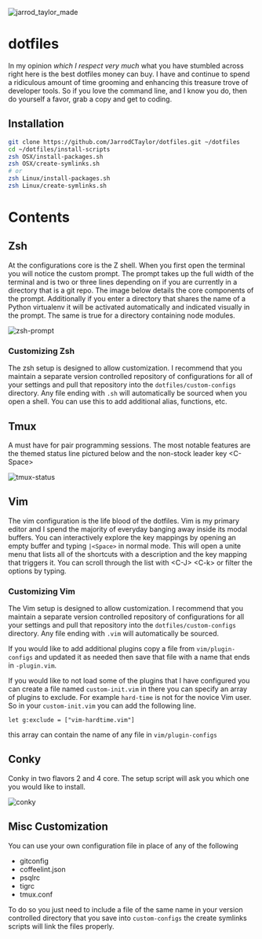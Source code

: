 ![jarrod_taylor_made](https://cloud.githubusercontent.com/assets/4416952/4179463/baa22c1a-36c7-11e4-8d8b-b0d1cee0caa6.png)

# dotfiles

In my opinion *which I respect very much* what you have stumbled across right
here is the best dotfiles money can buy. I have and continue to spend a
ridiculous amount of time grooming and enhancing this treasure trove of
developer tools. So if you love the command line, and I know you do, then do
yourself a favor, grab a copy and get to coding.

## Installation

``` bash
git clone https://github.com/JarrodCTaylor/dotfiles.git ~/dotfiles
cd ~/dotfiles/install-scripts
zsh OSX/install-packages.sh
zsh OSX/create-symlinks.sh
# or
zsh Linux/install-packages.sh
zsh Linux/create-symlinks.sh
```

# Contents

## Zsh

At the configurations core is the Z shell. When you first open the terminal you
will notice the custom prompt. The prompt takes up the full width of the
terminal and is two or three lines depending on if you are currently in a
directory that is a git repo. The image below details the core components of
the prompt. Additionally if you enter a directory that shares the name of a
Python virtualenv it will be activated automatically and indicated visually in
the prompt. The same is true for a directory containing node modules.

![zsh-prompt](https://cloud.githubusercontent.com/assets/4416952/4179773/ecec6e52-36d5-11e4-9317-bd6af3313e73.png)

### Customizing Zsh

The zsh setup is designed to allow customization. I recommend that you maintain
a separate version controlled repository of configurations for all of your
settings and pull that repository into the `dotfiles/custom-configs` directory.
Any file ending with `.sh` will automatically be sourced when you open a shell.
You can use this to add additional alias, functions, etc.


## Tmux

A must have for pair programming sessions. The most notable features are the
themed status line pictured below and the non-stock leader key \<C-Space>

![tmux-status](https://cloud.githubusercontent.com/assets/4416952/4179937/429dc236-36dd-11e4-87ad-1aca9966db8d.png)

## Vim

The vim configuration is the life blood of the dotfiles. Vim is my primary
editor and I spend the majority of everyday banging away inside its modal
buffers. You can interactively explore the key mappings by opening an empty
buffer and typing `|<Space>` in normal mode. This will open a unite menu that
lists all of the shortcuts with a description and the key mapping that triggers
it. You can scroll through the list with \<C-J> \<C-k> or filter the options by
typing.

### Customizing Vim

The Vim setup is designed to allow customization. I recommend that you maintain
a separate version controlled repository of configurations for all your
settings and pull that repository into the `dotfiles/custom-configs` directory.
Any file ending with `.vim` will automatically be sourced.

If you would like to add additional plugins copy a file from
`vim/plugin-configs` and updated it as needed then save that file with a name
that ends in `-plugin.vim`.

If you would like to not load some of the plugins that I have configured you
can create a file named `custom-init.vim` in there you can specify an array of
plugins to exclude. For example `hard-time` is not for the novice Vim user. So
in your `custom-init.vim` you can add the following line.

``` text
let g:exclude = ["vim-hardtime.vim"]
```

this array can contain the name of any file in `vim/plugin-configs`


## Conky

Conky in two flavors 2 and 4 core. The setup script will ask you which one you
would like to install.

![conky](https://cloud.githubusercontent.com/assets/4416952/4180173/3ffd4868-36eb-11e4-84a9-2b50f8c00694.png)

## Misc Customization

You can use your own configuration file in place of any of the following
 * gitconfig
 * coffeelint.json
 * psqlrc
 * tigrc
 * tmux.conf

To do so you just need to include a file of the same name in your version
controlled directory that you save into `custom-configs` the create symlinks
scripts will link the files properly.
